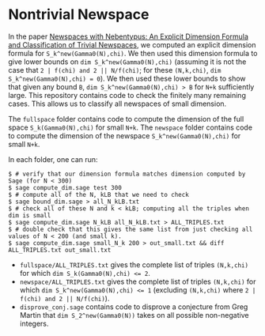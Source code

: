 # Nontrivial Newspace

In the paper [Newspaces with Nebentypus: An Explicit Dimension Formula and Classification of Trivial Newspaces](https://arxiv.org/abs/2407.08881), we computed an explicit dimension formula for `S_k^new(Gamma0(N),chi)`. We then used this dimension formula to give lower bounds on `dim S_k^new(Gamma0(N),chi)`  (assuming it is not the case that `2 | f(chi) and 2 || N/f(chi)`; for these `(N,k,chi)`, `dim S_k^new(Gamma0(N),chi) = 0`).
We then used these lower bounds to show that given any bound `B`, `dim S_k^new(Gamma0(N),chi) > B` for `N+k` sufficiently large.
This repository contains code to check the finitely many remaining cases. This allows us to classify all newspaces of small dimension.

The `fullspace` folder contains code to compute the dimension of the full space `S_k(Gamma0(N),chi)` for small `N+k`. The `newspace` folder contains code to compute the dimension of the newspace `S_k^new(Gamma0(N),chi)` for small `N+k`.

In each folder, one can run:
```
$ # verify that our dimension formula matches dimension computed by Sage (for N < 300)
$ sage compute_dim.sage test 300   
$ # compute all of the N, kLB that we need to check
$ sage bound_dim.sage > all_N_kLB.txt   
$ # check all of these N and k < kLB; computing all the triples when dim is small
$ sage compute_dim.sage N_kLB all_N_kLB.txt > ALL_TRIPLES.txt
$ # double check that this gives the same list from just checking all values of N < 200 (and small k).
$ sage compute_dim.sage small_N_k 200 > out_small.txt && diff ALL_TRIPLES.txt out_small.txt
```

- `fullspace/ALL_TRIPLES.txt` gives the complete list of triples `(N,k,chi)` for which `dim S_k(Gamma0(N),chi) <= 2`.
- `newspace/ALL_TRIPLES.txt` gives the complete list of triples `(N,k,chi)` for which `dim S_k^new(Gamma0(N),chi) <= 1` (excluding `(N,k,chi)` where `2 | f(chi) and 2 || N/f(chi)`).
- `disprove_conj.sage` contains code to disprove a conjecture from Greg Martin that `dim S_2^new(Gamma0(N))` takes on all possible non-negative integers.
 
